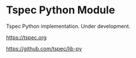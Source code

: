 # Tspec Python Module

Tspec Python implementation. Under development.

https://tspec.org

https://github.com/tspec/lib-py

